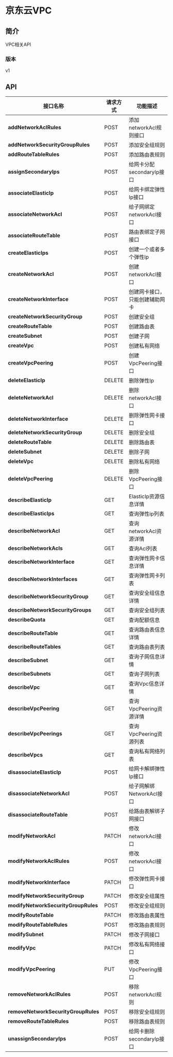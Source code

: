 # 京东云VPC


## 简介
VPC相关API


### 版本
v1


## API
|接口名称|请求方式|功能描述|
|---|---|---|
|**addNetworkAclRules**|POST|添加networkAcl规则接口|
|**addNetworkSecurityGroupRules**|POST|添加安全组规则|
|**addRouteTableRules**|POST|添加路由表规则|
|**assignSecondaryIps**|POST|给网卡分配secondaryIp接口|
|**associateElasticIp**|POST|给网卡绑定弹性Ip接口|
|**associateNetworkAcl**|POST|给子网绑定networkAcl接口|
|**associateRouteTable**|POST|路由表绑定子网接口|
|**createElasticIps**|POST|创建一个或者多个弹性Ip|
|**createNetworkAcl**|POST|创建networkAcl接口|
|**createNetworkInterface**|POST|创建网卡接口，只能创建辅助网卡|
|**createNetworkSecurityGroup**|POST|创建安全组|
|**createRouteTable**|POST|创建路由表|
|**createSubnet**|POST|创建子网|
|**createVpc**|POST|创建私有网络|
|**createVpcPeering**|POST|创建VpcPeering接口|
|**deleteElasticIp**|DELETE|删除弹性Ip|
|**deleteNetworkAcl**|DELETE|删除networkAcl接口|
|**deleteNetworkInterface**|DELETE|删除弹性网卡接口|
|**deleteNetworkSecurityGroup**|DELETE|删除安全组|
|**deleteRouteTable**|DELETE|删除路由表|
|**deleteSubnet**|DELETE|删除子网|
|**deleteVpc**|DELETE|删除私有网络|
|**deleteVpcPeering**|DELETE|删除VpcPeering接口|
|**describeElasticIp**|GET|ElasticIp资源信息详情|
|**describeElasticIps**|GET|查询弹性ip列表|
|**describeNetworkAcl**|GET|查询networkAcl资源详情|
|**describeNetworkAcls**|GET|查询Acl列表|
|**describeNetworkInterface**|GET|查询弹性网卡信息详情|
|**describeNetworkInterfaces**|GET|查询弹性网卡列表|
|**describeNetworkSecurityGroup**|GET|查询安全组信息详情|
|**describeNetworkSecurityGroups**|GET|查询安全组列表|
|**describeQuota**|GET|查询配额信息|
|**describeRouteTable**|GET|查询路由表信息详情|
|**describeRouteTables**|GET|查询路由表列表|
|**describeSubnet**|GET|查询子网信息详情|
|**describeSubnets**|GET|查询子网列表|
|**describeVpc**|GET|查询Vpc信息详情|
|**describeVpcPeering**|GET|查询VpcPeering资源详情|
|**describeVpcPeerings**|GET|查询VpcPeering资源列表|
|**describeVpcs**|GET|查询私有网络列表|
|**disassociateElasticIp**|POST|给网卡解绑弹性Ip接口|
|**disassociateNetworkAcl**|POST|给子网解绑NetworkAcl接口|
|**disassociateRouteTable**|POST|给路由表解绑子网接口|
|**modifyNetworkAcl**|PATCH|修改networkAcl接口|
|**modifyNetworkAclRules**|POST|修改networkAcl接口|
|**modifyNetworkInterface**|PATCH|修改弹性网卡接口|
|**modifyNetworkSecurityGroup**|PATCH|修改安全组属性|
|**modifyNetworkSecurityGroupRules**|POST|修改安全组规则|
|**modifyRouteTable**|PATCH|修改路由表属性|
|**modifyRouteTableRules**|POST|修改路由表规则|
|**modifySubnet**|PATCH|修改子网接口|
|**modifyVpc**|PATCH|修改私有网络接口|
|**modifyVpcPeering**|PUT|修改VpcPeering接口|
|**removeNetworkAclRules**|POST|移除networkAcl规则|
|**removeNetworkSecurityGroupRules**|POST|移除安全组规则|
|**removeRouteTableRules**|POST|移除路由表规则|
|**unassignSecondaryIps**|POST|给网卡删除secondaryIp接口|
